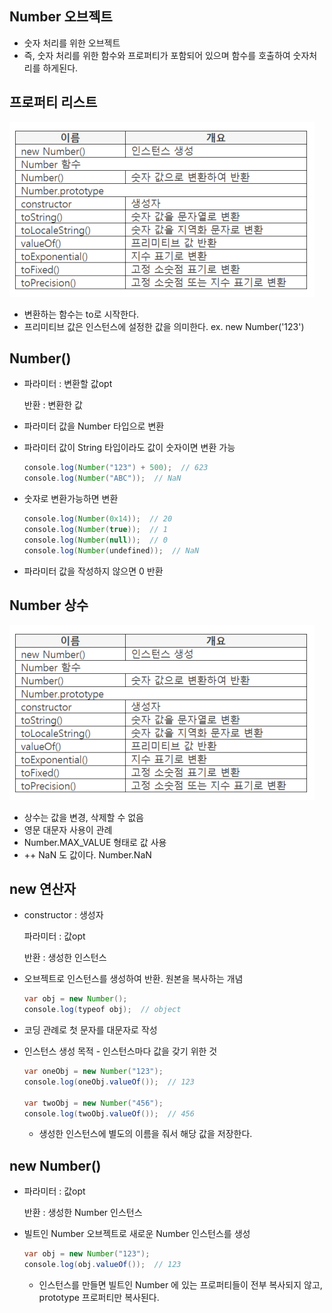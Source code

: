 ## Number 오브젝트

- 숫자 처리를 위한 오브젝트
- 즉, 숫자 처리를 위한 함수와 프로퍼티가 포함되어 있으며 함수를 호출하여 숫자처리를 하게된다.

## 프로퍼티 리스트

![Untitled](./uploads/1.png)

- 변환하는 함수는 to로 시작한다.
- 프리미티브 값은 인스턴스에 설정한 값을 의미한다. ex. new Number('123')

## Number()

- 파라미터 : 변환할 값opt

    반환 : 변환한 값

- 파라미터 값을 Number 타입으로 변환
- 파라미터 값이 String 타입이라도 값이 숫자이면 변환 가능

    ```java
    console.log(Number("123") + 500);  // 623
    console.log(Number("ABC"));  // NaN
    ```

- 숫자로 변환가능하면 변환

    ```java
    console.log(Number(0x14));  // 20
    console.log(Number(true));  // 1
    console.log(Number(null));  // 0
    console.log(Number(undefined));  // NaN
    ```

- 파라미터 값을 작성하지 않으면 0 반환

## Number 상수

![Untitled](./uploads/1.png)

- 상수는 값을 변경, 삭제할 수 없음
- 영문 대문자 사용이 관례
- Number.MAX_VALUE 형태로 값 사용
- ++ NaN 도 값이다. Number.NaN

## new 연산자

- constructor : 생성자

    파라미터 : 값opt

    반환 : 생성한 인스턴스

- 오브젝트로 인스턴스를 생성하여 반환. 원본을 복사하는 개념

    ```java
    var obj = new Number();
    console.log(typeof obj);  // object
    ```

- 코딩 관례로 첫 문자를 대문자로 작성
- 인스턴스 생성 목적 - 인스턴스마다 값을 갖기 위한 것

    ```java
    var oneObj = new Number("123");
    console.log(oneObj.valueOf());  // 123

    var twoObj = new Number("456");
    console.log(twoObj.valueOf());  // 456
    ```

    - 생성한 인스턴스에 별도의 이름을 줘서 해당 값을 저장한다.

## new Number()

- 파라미터 : 값opt

    반환 : 생성한 Number 인스턴스

- 빌트인 Number 오브젝트로 새로운 Number 인스턴스를 생성

    ```java
    var obj = new Number("123");
    console.log(obj.valueOf());  // 123
    ```

    - 인스턴스를 만들면 빌트인 Number 에 있는 프로퍼티들이 전부 복사되지 않고, prototype 프로퍼티만 복사된다.